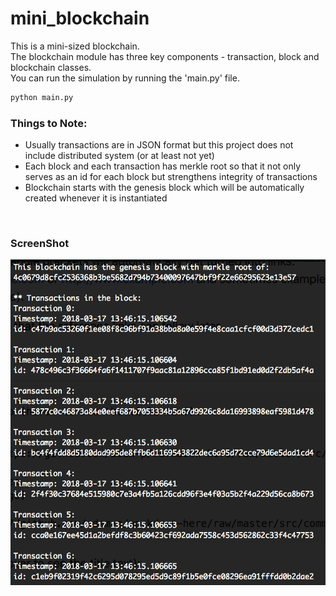 # mini_blockchain

This is a mini-sized blockchain. <br/>
The blockchain module has three key components - transaction, block and blockchain classes. <br/>
You can run the simulation by running the 'main.py' file.

```python
python main.py
```

### Things to Note:

* Usually transactions are in JSON format but this project does not include distributed system (or at least not yet)
* Each block and each transaction has merkle root so that it not only serves as an id for each block but strengthens integrity of transactions
* Blockchain starts with the genesis block which will be automatically created whenever it is instantiated

<br/>

### ScreenShot

![Screenshot](https://github.com/ChHeYo/mini_blockchain/blob/master/raw/demo_shot.png)
